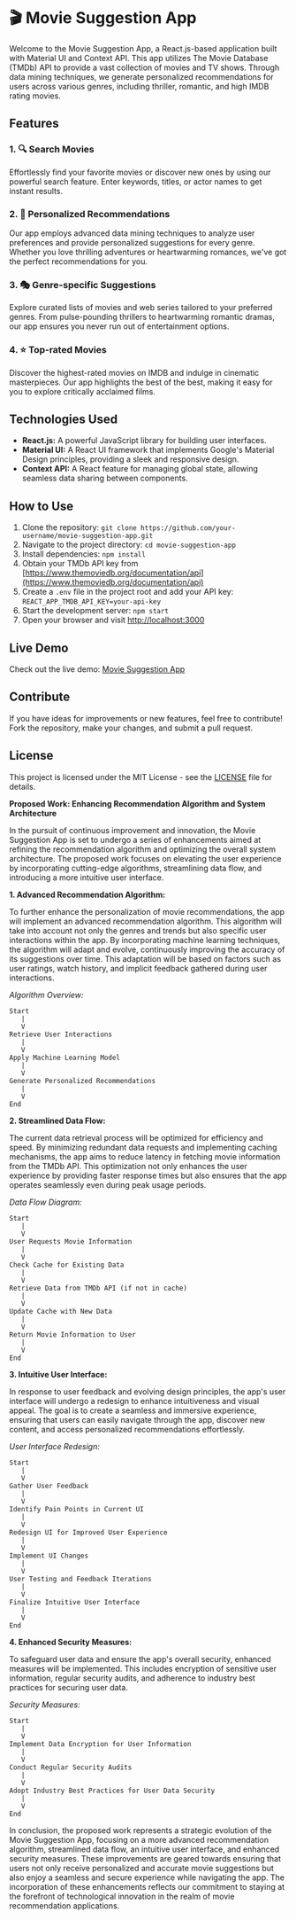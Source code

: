 
# 🎬 Movie Suggestion App

Welcome to the Movie Suggestion App, a React.js-based application built with Material UI and Context API. This app utilizes The Movie Database (TMDb) API to provide a vast collection of movies and TV shows. Through data mining techniques, we generate personalized recommendations for users across various genres, including thriller, romantic, and high IMDB rating movies.

## Features

### 1. 🔍 Search Movies
Effortlessly find your favorite movies or discover new ones by using our powerful search feature. Enter keywords, titles, or actor names to get instant results.

### 2. 🎉 Personalized Recommendations
Our app employs advanced data mining techniques to analyze user preferences and provide personalized suggestions for every genre. Whether you love thrilling adventures or heartwarming romances, we've got the perfect recommendations for you.

### 3. 🎭 Genre-specific Suggestions
Explore curated lists of movies and web series tailored to your preferred genres. From pulse-pounding thrillers to heartwarming romantic dramas, our app ensures you never run out of entertainment options.

### 4. ⭐ Top-rated Movies
Discover the highest-rated movies on IMDB and indulge in cinematic masterpieces. Our app highlights the best of the best, making it easy for you to explore critically acclaimed films.

## Technologies Used

- **React.js:** A powerful JavaScript library for building user interfaces.
- **Material UI:** A React UI framework that implements Google's Material Design principles, providing a sleek and responsive design.
- **Context API:** A React feature for managing global state, allowing seamless data sharing between components.

## How to Use

1. Clone the repository: `git clone https://github.com/your-username/movie-suggestion-app.git`
2. Navigate to the project directory: `cd movie-suggestion-app`
3. Install dependencies: `npm install`
4. Obtain your TMDb API key from [https://www.themoviedb.org/documentation/api](https://www.themoviedb.org/documentation/api)
5. Create a `.env` file in the project root and add your API key: `REACT_APP_TMDB_API_KEY=your-api-key`
6. Start the development server: `npm start`
7. Open your browser and visit [http://localhost:3000](http://localhost:3000)

## Live Demo

Check out the live demo: [Movie Suggestion App](https://movie-suggestion-web.netlify.app/)

## Contribute

If you have ideas for improvements or new features, feel free to contribute! Fork the repository, make your changes, and submit a pull request.

## License

This project is licensed under the MIT License - see the [LICENSE](LICENSE) file for details.








**Proposed Work: Enhancing Recommendation Algorithm and System Architecture**

In the pursuit of continuous improvement and innovation, the Movie Suggestion App is set to undergo a series of enhancements aimed at refining the recommendation algorithm and optimizing the overall system architecture. The proposed work focuses on elevating the user experience by incorporating cutting-edge algorithms, streamlining data flow, and introducing a more intuitive user interface.

**1. Advanced Recommendation Algorithm:**

To further enhance the personalization of movie recommendations, the app will implement an advanced recommendation algorithm. This algorithm will take into account not only the genres and trends but also specific user interactions within the app. By incorporating machine learning techniques, the algorithm will adapt and evolve, continuously improving the accuracy of its suggestions over time. This adaptation will be based on factors such as user ratings, watch history, and implicit feedback gathered during user interactions.

*Algorithm Overview:*
```
Start
   |
   V
Retrieve User Interactions
   |
   V
Apply Machine Learning Model
   |
   V
Generate Personalized Recommendations
   |
   V
End
```

**2. Streamlined Data Flow:**

The current data retrieval process will be optimized for efficiency and speed. By minimizing redundant data requests and implementing caching mechanisms, the app aims to reduce latency in fetching movie information from the TMDb API. This optimization not only enhances the user experience by providing faster response times but also ensures that the app operates seamlessly even during peak usage periods.

*Data Flow Diagram:*

```
Start
   |
   V
User Requests Movie Information
   |
   V
Check Cache for Existing Data
   |
   V
Retrieve Data from TMDb API (if not in cache)
   |
   V
Update Cache with New Data
   |
   V
Return Movie Information to User
   |
   V
End
```

**3. Intuitive User Interface:**

In response to user feedback and evolving design principles, the app's user interface will undergo a redesign to enhance intuitiveness and visual appeal. The goal is to create a seamless and immersive experience, ensuring that users can easily navigate through the app, discover new content, and access personalized recommendations effortlessly.

*User Interface Redesign:*
```
Start
   |
   V
Gather User Feedback
   |
   V
Identify Pain Points in Current UI
   |
   V
Redesign UI for Improved User Experience
   |
   V
Implement UI Changes
   |
   V
User Testing and Feedback Iterations
   |
   V
Finalize Intuitive User Interface
   |
   V
End
```

**4. Enhanced Security Measures:**

To safeguard user data and ensure the app's overall security, enhanced measures will be implemented. This includes encryption of sensitive user information, regular security audits, and adherence to industry best practices for securing user data.

*Security Measures:*

```
Start
   |
   V
Implement Data Encryption for User Information
   |
   V
Conduct Regular Security Audits
   |
   V
Adopt Industry Best Practices for User Data Security
   |
   V
End
```

In conclusion, the proposed work represents a strategic evolution of the Movie Suggestion App, focusing on a more advanced recommendation algorithm, streamlined data flow, an intuitive user interface, and enhanced security measures. These improvements are geared towards ensuring that users not only receive personalized and accurate movie suggestions but also enjoy a seamless and secure experience while navigating the app. The incorporation of these enhancements reflects our commitment to staying at the forefront of technological innovation in the realm of movie recommendation applications.